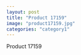 ```yaml
---
layout: post
title: "Product 17159"
image: "product17159.jpg"
categories: "category1"
---
```

Product 17159
